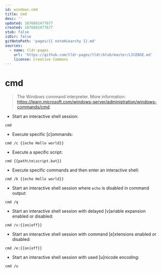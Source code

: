 ```yaml
---
id: windows.cmd
title: Cmd
desc: ''
updated: 1676881477677
created: 1676881477677
stub: false
isDir: false
gitNotePath: 'pages/{{ noteHiearchy }}.md'
sources:
  - name: tldr-pages
    url: 'https://github.com/tldr-pages/tldr/blob/master/LICENSE.md'
    license: Creative Commons
---
```

# cmd

> The Windows command interpreter.
> More information: <https://learn.microsoft.com/windows-server/administration/windows-commands/cmd>.

- Start an interactive shell session:

`cmd`

- Execute specific [c]ommands:

`cmd /c {{echo Hello world}}`

- Execute a specific script:

`cmd {{path\to\script.bat}}`

- Execute specific commands and then enter an interactive shell:

`cmd /k {{echo Hello world}}`

- Start an interactive shell session where `echo` is disabled in command output:

`cmd /q`

- Start an interactive shell session with delayed [v]ariable expansion enabled or disabled:

`cmd /v:{{on|off}}`

- Start an interactive shell session with command [e]xtensions enabled or disabled:

`cmd /e:{{on|off}}`

- Start an interactive shell session with used [u]nicode encoding:

`cmd /u`

